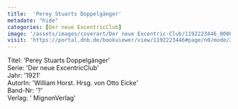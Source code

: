 ```yaml
---
title:  'Perey Stuarts Doppelgänger'
metadate: "hide"
categories: [Der neue ExcentricClub]
image: '/assets/images/coverart/Der neue Excentric-Club/1192223446_00000010.jpg'
visit: 'https://portal.dnb.de/bookviewer/view/1192223446#page/n0/mode/2up'
---
```

Titel: 'Perey Stuarts Doppelgänger' <br>
Serie: 'Der neue ExcentricClub' <br>
Jahr: '1921' <br>
AutorIn: 'William Horst. Hrsg. von Otto Eicke' <br>
Band-Nr: '?' <br>
Verlag: ' MignonVerlag'
